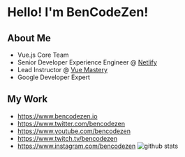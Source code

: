 # Hello! I'm BenCodeZen!

## About Me

- Vue.js Core Team
- Senior Developer Experience Engineer @ [Netlify](https://www.netlify.com/?utm_source=ghrepo&utm_medium=bcz-bh&utm_campaign=devex)
- Lead Instructor @ [Vue Mastery](https://www.vuemastery.com)
- Google Developer Expert

## My Work

- https://www.bencodezen.io
- https://www.twitter.com/bencodezen
- https://www.youtube.com/bencodezen
- https://www.twitch.tv/bencodezen
- https://www.instagram.com/bencodezen
![github stats](https://awesome-stack.glitch.me/api/v1/cards?name=bencodezen&repos=bencodezen,peek-a-vue,shopify-react-astro)
